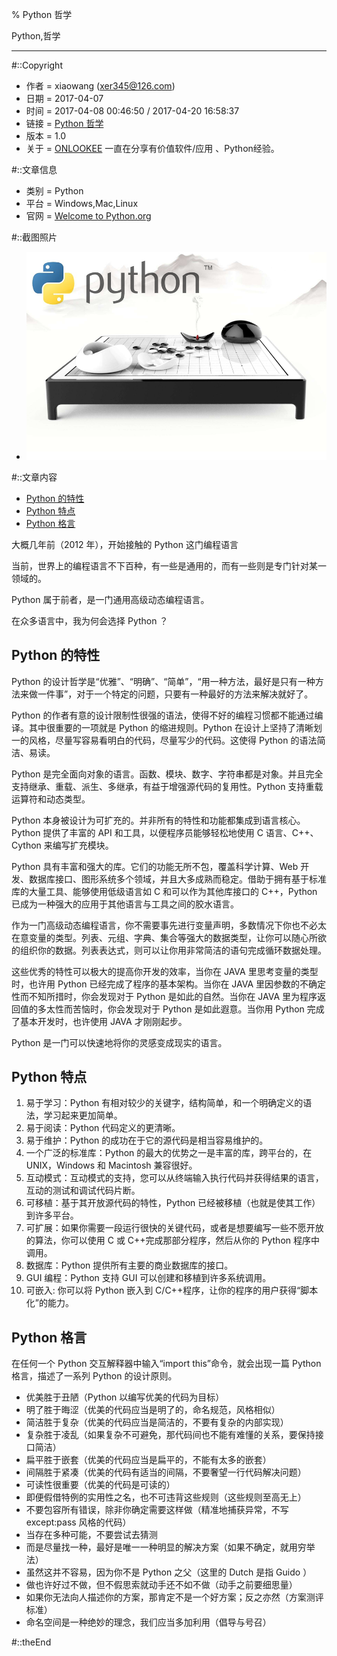 % Python 哲学

Python,哲学

---

#::Copyright

+ 作者 = xiaowang (xer345@126.com)
+ 日期 = 2017-04-07
+ 时间 = 2017-04-08 00:46:50 / 2017-04-20 16:58:37
+ 链接 = [Python 哲学](http://onlookee.com/?c=Article&a=view&id=6)
+ 版本 = 1.0
+ 关于 = [ONLOOKEE](http://onlookee.com/) 一直在分享有价值软件/应用 、Python经验。

#::文章信息

+ 类别 = Python
+ 平台 = Windows,Mac,Linux
+ 官网 = [Welcome to Python.org](https://www.python.org/ "")

#::截图照片

+ ![主界面](images/MeetPython.png)

#::文章内容

-   [Python 的特性](#python-的特性)
-   [Python 特点](#python-特点)
-   [Python 格言](#python-格言)

大概几年前（2012 年），开始接触的 Python 这门编程语言

当前，世界上的编程语言不下百种，有一些是通用的，而有一些则是专门针对某一领域的。

Python 属于前者，是一门通用高级动态编程语言。

在众多语言中，我为何会选择 Python ？

Python 的特性
-------------

Python
的设计哲学是“优雅”、“明确”、“简单”，“用一种方法，最好是只有一种方法来做一件事”，对于一个特定的问题，只要有一种最好的方法来解决就好了。

Python
的作者有意的设计限制性很强的语法，使得不好的编程习惯都不能通过编译。其中很重要的一项就是
Python 的缩进规则。Python
在设计上坚持了清晰划一的风格，尽量写容易看明白的代码，尽量写少的代码。这使得
Python 的语法简洁、易读。

Python
是完全面向对象的语言。函数、模块、数字、字符串都是对象。并且完全支持继承、重载、派生、多继承，有益于增强源代码的复用性。Python
支持重载运算符和动态类型。

Python
本身被设计为可扩充的。并非所有的特性和功能都集成到语言核心。Python
提供了丰富的 API 和工具，以便程序员能够轻松地使用 C 语言、C++、Cython
来编写扩充模块。

Python 具有丰富和强大的库。它们的功能无所不包，覆盖科学计算、Web
开发、数据库接口、图形系统多个领域，并且大多成熟而稳定。借助于拥有基于标准库的大量工具、能够使用低级语言如
C 和可以作为其他库接口的 C++，Python
已成为一种强大的应用于其他语言与工具之间的胶水语言。

作为一门高级动态编程语言，你不需要事先进行变量声明，多数情况下你也不必太在意变量的类型。列表、元组、字典、集合等强大的数据类型，让你可以随心所欲的组织你的数据。列表表达式，则可以让你用非常简洁的语句完成循环数据处理。

这些优秀的特性可以极大的提高你开发的效率，当你在 JAVA
里思考变量的类型时，也许用 Python 已经完成了程序的基本架构。当你在 JAVA
里因参数的不确定性而不知所措时，你会发现对于 Python 是如此的自然。当你在
JAVA 里为程序返回值的多太性而苦恼时，你会发现对于 Python
是如此遐意。当你用 Python 完成了基本开发时，也许使用 JAVA 才刚刚起步。

Python 是一门可以快速地将你的灵感变成现实的语言。

Python 特点
-----------

1.  易于学习：Python
    有相对较少的关键字，结构简单，和一个明确定义的语法，学习起来更加简单。
2.  易于阅读：Python 代码定义的更清晰。
3.  易于维护：Python 的成功在于它的源代码是相当容易维护的。
4.  一个广泛的标准库：Python 的最大的优势之一是丰富的库，跨平台的，在
    UNIX，Windows 和 Macintosh 兼容很好。
5.  互动模式：互动模式的支持，您可以从终端输入执行代码并获得结果的语言，互动的测试和调试代码片断。
6.  可移植：基于其开放源代码的特性，Python
    已经被移植（也就是使其工作）到许多平台。
7.  可扩展：如果你需要一段运行很快的关键代码，或者是想要编写一些不愿开放的算法，你可以使用
    C 或 C++完成那部分程序，然后从你的 Python 程序中调用。
8.  数据库：Python 提供所有主要的商业数据库的接口。
9.  GUI 编程：Python 支持 GUI 可以创建和移植到许多系统调用。
10. 可嵌入: 你可以将 Python 嵌入到
    C/C++程序，让你的程序的用户获得“脚本化”的能力。

Python 格言
-----------

在任何一个 Python 交互解释器中输入“import this”命令，就会出现一篇 Python
格言，描述了一系列 Python 的设计原则。

-   优美胜于丑陋（Python 以编写优美的代码为目标）
-   明了胜于晦涩（优美的代码应当是明了的，命名规范，风格相似）
-   简洁胜于复杂（优美的代码应当是简洁的，不要有复杂的内部实现）
-   复杂胜于凌乱（如果复杂不可避免，那代码间也不能有难懂的关系，要保持接口简洁）
-   扁平胜于嵌套（优美的代码应当是扁平的，不能有太多的嵌套）
-   间隔胜于紧凑（优美的代码有适当的间隔，不要奢望一行代码解决问题）
-   可读性很重要（优美的代码是可读的）
-   即便假借特例的实用性之名，也不可违背这些规则（这些规则至高无上）
-   不要包容所有错误，除非你确定需要这样做（精准地捕获异常，不写
    except:pass 风格的代码）
-   当存在多种可能，不要尝试去猜测
-   而是尽量找一种，最好是唯一一种明显的解决方案（如果不确定，就用穷举法）
-   虽然这并不容易，因为你不是 Python 之父（这里的 Dutch 是指 Guido ）
-   做也许好过不做，但不假思索就动手还不如不做（动手之前要细思量）
-   如果你无法向人描述你的方案，那肯定不是一个好方案；反之亦然（方案测评标准）
-   命名空间是一种绝妙的理念，我们应当多加利用（倡导与号召）



#::theEnd